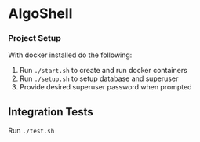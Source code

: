 # AlgoShell

### Project Setup
With docker installed do the following:
1. Run `./start.sh` to create and run docker containers
2. Run `./setup.sh` to setup database and superuser
3. Provide desired superuser password when prompted

## Integration Tests
Run `./test.sh`